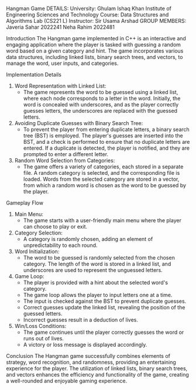 Hangman Game 
DETAILS:
University: Ghulam Ishaq Khan Institute of Engineering Sciences and Technology
Course: Data Structures and Algorithms Lab (CS221 L)
Instructor: Sir Usama Arshad
GROUP  MEMBERS:
Javeria Sahar       2022241
Neha Rahim         2022481


Introduction
The Hangman game implemented in C++ is an interactive and engaging application where the player is tasked with guessing a random word based on a given category and hint. The game incorporates various data structures, including linked lists, binary search trees, and vectors, to manage the word, user inputs, and categories.

Implementation Details
1. Word Representation with Linked List:
   - The game represents the word to be guessed using a linked list, where each node corresponds to a letter in the word. Initially, the word is concealed with underscores, and as the player correctly guesses letters, the underscores are replaced with the guessed letters.
2. Avoiding Duplicate Guesses with Binary Search Tree:
   - To prevent the player from entering duplicate letters, a binary search tree (BST) is employed. The player's guesses are inserted into the BST, and a check is performed to ensure that no duplicate letters are entered. If a duplicate is detected, the player is notified, and they are prompted to enter a different letter.
3. Random Word Selection from Categories:
   - The game offers a variety of categories, each stored in a separate file. A random category is selected, and the corresponding file is loaded. Words from the selected category are stored in a vector, from which a random word is chosen as the word to be guessed by the player.

Gameplay Flow
1. Main Menu:
   - The game starts with a user-friendly main menu where the player can choose to play or exit.
2. Category Selection:
   - A category is randomly chosen, adding an element of unpredictability to each round.
3. Word Initialization:
   - The word to be guessed is randomly selected from the chosen category. The length of the word is stored in a linked list, and underscores are used to represent the unguessed letters.
4. Game Loop:
   - The player is provided with a hint about the selected word's category.
   - The game loop allows the player to input letters one at a time.
   - The input is checked against the BST to prevent duplicate guesses.
   - Correct guesses update the linked list, revealing the position of the guessed letters.
   - Incorrect guesses result in a deduction of lives.
5. Win/Loss Conditions:
   - The game continues until the player correctly guesses the word or runs out of lives.
   - A victory or loss message is displayed accordingly.

Conclusion
The Hangman game successfully combines elements of strategy, word recognition, and randomness, providing an entertaining experience for the player. The utilization of linked lists, binary search trees, and vectors enhances the efficiency and functionality of the game, creating a well-rounded and enjoyable gaming experience.
